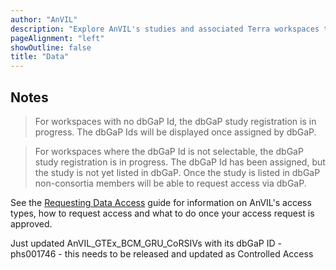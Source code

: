 ```yaml
---
author: "AnVIL"
description: "Explore AnVIL's studies and associated Terra workspaces to discover datasets of interest."
pageAlignment: "left"
showOutline: false
title: "Data"
---
```


<dashboard-anvil></dashboard-anvil>

## Notes

> For workspaces with no dbGaP Id, the dbGaP study registration is in progress. The dbGaP Ids will be displayed once assigned by dbGaP. 

>For workspaces where the dbGaP Id is not selectable, the dbGaP study registration is in progress. The dbGaP Id has been assigned, but the study is not yet listed in dbGaP. Once the study is listed in dbGaP non-consortia members will be able to request access via dbGaP.

See the [Requesting Data Access](/learn/accessing-data/requesting-data-access) guide for information on AnVIL's access types, how to request access and what to do once your access request is approved.

Just updated AnVIL_GTEx_BCM_GRU_CoRSIVs with its dbGaP ID - phs001746 - this needs to be released and updated as Controlled Access
